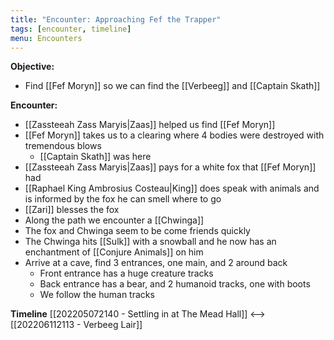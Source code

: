 ```yaml
---
title: "Encounter: Approaching Fef the Trapper"
tags: [encounter, timeline]
menu: Encounters
---
```

**Objective:** 
- Find [[Fef Moryn]] so we can find the [[Verbeeg]] and [[Captain Skath]]

**Encounter:**
- [[Zassteeah Zass Maryis|Zaas]] helped us find [[Fef Moryn]]
- [[Fef Moryn]] takes us to a clearing where 4 bodies were destroyed with tremendous blows
	- [[Captain Skath]] was here
- [[Zassteeah Zass Maryis|Zaas]] pays for a white fox that [[Fef Moryn]] had
- [[Raphael King Ambrosius Costeau|King]] does speak with animals and is informed by the fox he can smell where to go
- [[Zari]] blesses the fox
- Along the path we encounter a [[Chwinga]]
- The fox and Chwinga seem to be come friends quickly
- The Chwinga hits [[Sulk]] with a snowball and he now has an enchantment of [[Conjure Animals]] on him
- Arrive at a cave, find 3 entrances, one main, and 2 around back
	- Front entrance has a huge creature tracks
	- Back entrance has a bear, and 2 humanoid tracks, one with boots
	- We follow the human tracks

**Timeline**
 [[202205072140 - Settling in at The Mead Hall]] <--> [[202206112113 - Verbeeg Lair]]

<span class='ob-timelines' data-date='1511-03-28-00' data-title="Approaching Fef the Trapper"></span>